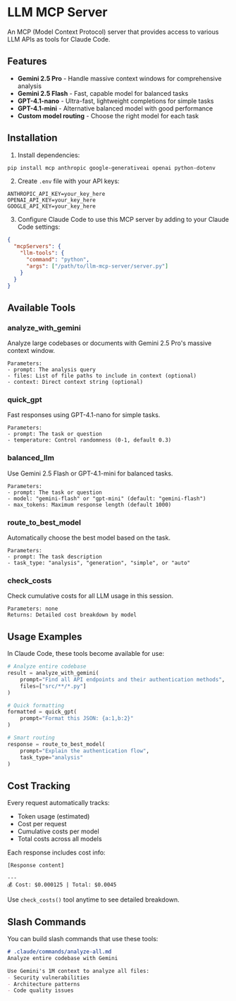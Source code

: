 # LLM MCP Server

An MCP (Model Context Protocol) server that provides access to various LLM APIs as tools for Claude Code.

## Features

- **Gemini 2.5 Pro** - Handle massive context windows for comprehensive analysis
- **Gemini 2.5 Flash** - Fast, capable model for balanced tasks
- **GPT-4.1-nano** - Ultra-fast, lightweight completions for simple tasks
- **GPT-4.1-mini** - Alternative balanced model with good performance
- **Custom model routing** - Choose the right model for each task

## Installation

1. Install dependencies:
```bash
pip install mcp anthropic google-generativeai openai python-dotenv
```

2. Create `.env` file with your API keys:
```
ANTHROPIC_API_KEY=your_key_here
OPENAI_API_KEY=your_key_here
GOOGLE_API_KEY=your_key_here
```

3. Configure Claude Code to use this MCP server by adding to your Claude Code settings:
```json
{
  "mcpServers": {
    "llm-tools": {
      "command": "python",
      "args": ["/path/to/llm-mcp-server/server.py"]
    }
  }
}
```

## Available Tools

### analyze_with_gemini
Analyze large codebases or documents with Gemini 2.5 Pro's massive context window.
```
Parameters:
- prompt: The analysis query
- files: List of file paths to include in context (optional)
- context: Direct context string (optional)
```

### quick_gpt
Fast responses using GPT-4.1-nano for simple tasks.
```
Parameters:
- prompt: The task or question
- temperature: Control randomness (0-1, default 0.3)
```

### balanced_llm
Use Gemini 2.5 Flash or GPT-4.1-mini for balanced tasks.
```
Parameters:
- prompt: The task or question
- model: "gemini-flash" or "gpt-mini" (default: "gemini-flash")
- max_tokens: Maximum response length (default 1000)
```

### route_to_best_model
Automatically choose the best model based on the task.
```
Parameters:
- prompt: The task description
- task_type: "analysis", "generation", "simple", or "auto"
```

### check_costs
Check cumulative costs for all LLM usage in this session.
```
Parameters: none
Returns: Detailed cost breakdown by model
```

## Usage Examples

In Claude Code, these tools become available for use:

```python
# Analyze entire codebase
result = analyze_with_gemini(
    prompt="Find all API endpoints and their authentication methods",
    files=["src/**/*.py"]
)

# Quick formatting
formatted = quick_gpt(
    prompt="Format this JSON: {a:1,b:2}"
)

# Smart routing
response = route_to_best_model(
    prompt="Explain the authentication flow",
    task_type="analysis"
)
```

## Cost Tracking

Every request automatically tracks:
- Token usage (estimated)
- Cost per request
- Cumulative costs per model
- Total costs across all models

Each response includes cost info:
```
[Response content]

---
💰 Cost: $0.000125 | Total: $0.0045
```

Use `check_costs()` tool anytime to see detailed breakdown.

## Slash Commands

You can build slash commands that use these tools:

```markdown
# .claude/commands/analyze-all.md
Analyze entire codebase with Gemini

Use Gemini's 1M context to analyze all files:
- Security vulnerabilities
- Architecture patterns
- Code quality issues
```